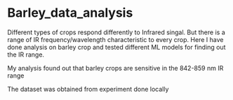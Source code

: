 # Barley_data_analysis

Different types of crops respond differently to Infrared singal. But there is a range of IR frequency/wavelength characteristic to every crop. Here I have done analysis on barley crop and tested different ML models for finding out the IR range. 

My analysis found out that barley crops are sensitive in the 842-859 nm IR range 

The dataset was obtained from experiment done locally 
